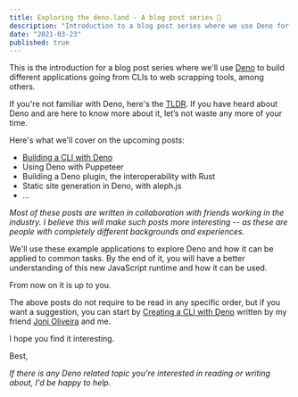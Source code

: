 ```yaml
---
title: Exploring the deno.land - A blog post series 🦕
description: "Introduction to a blog post series where we use Deno for multiple contexts, from building CLIs to web scrapping tools, among others."
date: "2021-03-23"
published: true
---
```


This is the introduction for a blog post series where we'll use [Deno](https://deno.land) to build different applications going from CLIs to web scrapping tools, among others.

If you're not familiar with Deno, here's the [TLDR](/deno/tldr). If you have heard about Deno and are here to know more about it, let’s not waste any more of your time.

Here's what we'll cover on the upcoming posts: 

- [Building a CLI with Deno](/deno/build-a-cli-with-deno)
- Using Deno with Puppeteer
- Building a Deno plugin, the interoperability with Rust
- Static site generation in Deno, with aleph.js
- ...

*Most of these posts are written in collaboration with friends working in the industry. I believe this will make such posts more interesting -- as these are people with completely different backgrounds and experiences.*

We'll use these example applications to explore Deno and how it can be applied to common tasks. By the end of it, you will have a better understanding of this new JavaScript runtime and how it can be used.

From now on it is up to you. 

The above posts do not require to be read in any specific order, but if you want a suggestion, you can start by [Creating a CLI with Deno](/deno/build-a-cli-with-deno) written by my friend [Joni Oliveira]() and me.

I hope you find it interesting.

Best,

*If there is any Deno related topic you're interested in reading or writing about, I'd be happy to help.*


